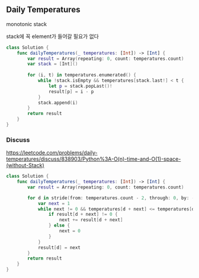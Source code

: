 ## Daily Temperatures

monotonic stack

stack에 꼭 element가 들어갈 필요가 없다

```swift
class Solution {
    func dailyTemperatures(_ temperatures: [Int]) -> [Int] {
        var result = Array(repeating: 0, count: temperatures.count)
        var stack = [Int]()
        
        for (i, t) in temperatures.enumerated() {
            while !stack.isEmpty && temperatures[stack.last!] < t {
                let p = stack.popLast()!
                result[p] = i - p
            }
            stack.append(i)
        }
        return result
    }
}
```





### Discuss

https://leetcode.com/problems/daily-temperatures/discuss/838903/Python%3A-O(n)-time-and-O(1)-space-(without-Stack)

```swift
class Solution {
    func dailyTemperatures(_ temperatures: [Int]) -> [Int] {
        var result = Array(repeating: 0, count: temperatures.count)

        for d in stride(from: temperatures.count - 2, through: 0, by: -1) {
            var next = 1
            while next != 0 && temperatures[d + next] <= temperatures[d] {
                if result[d + next] != 0 {
                    next += result[d + next]
                } else {
                    next = 0
                }
            }
            result[d] = next
        }
        return result
    }
}

```

